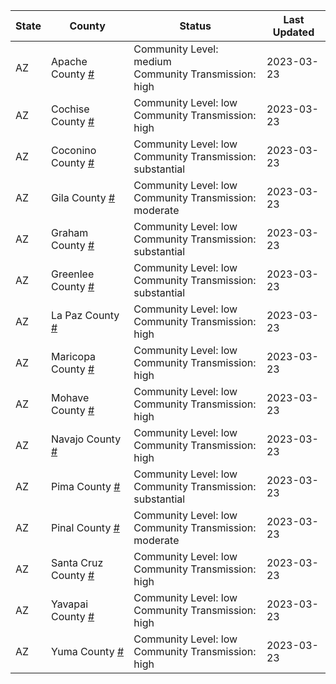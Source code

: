 State | County | Status | Last Updated
--- | --- | --- | --- 
AZ | Apache County <a href="#apache_county">#</a> | <a name="apache_county"></a>Community Level: medium<br/>Community Transmission: high | 2023-03-23
AZ | Cochise County <a href="#cochise_county">#</a> | <a name="cochise_county"></a>Community Level: low<br/>Community Transmission: high | 2023-03-23
AZ | Coconino County <a href="#coconino_county">#</a> | <a name="coconino_county"></a>Community Level: low<br/>Community Transmission: substantial | 2023-03-23
AZ | Gila County <a href="#gila_county">#</a> | <a name="gila_county"></a>Community Level: low<br/>Community Transmission: moderate | 2023-03-23
AZ | Graham County <a href="#graham_county">#</a> | <a name="graham_county"></a>Community Level: low<br/>Community Transmission: substantial | 2023-03-23
AZ | Greenlee County <a href="#greenlee_county">#</a> | <a name="greenlee_county"></a>Community Level: low<br/>Community Transmission: substantial | 2023-03-23
AZ | La Paz County <a href="#la_paz_county">#</a> | <a name="la_paz_county"></a>Community Level: low<br/>Community Transmission: high | 2023-03-23
AZ | Maricopa County <a href="#maricopa_county">#</a> | <a name="maricopa_county"></a>Community Level: low<br/>Community Transmission: high | 2023-03-23
AZ | Mohave County <a href="#mohave_county">#</a> | <a name="mohave_county"></a>Community Level: low<br/>Community Transmission: high | 2023-03-23
AZ | Navajo County <a href="#navajo_county">#</a> | <a name="navajo_county"></a>Community Level: low<br/>Community Transmission: high | 2023-03-23
AZ | Pima County <a href="#pima_county">#</a> | <a name="pima_county"></a>Community Level: low<br/>Community Transmission: substantial | 2023-03-23
AZ | Pinal County <a href="#pinal_county">#</a> | <a name="pinal_county"></a>Community Level: low<br/>Community Transmission: moderate | 2023-03-23
AZ | Santa Cruz County <a href="#santa_cruz_county">#</a> | <a name="santa_cruz_county"></a>Community Level: low<br/>Community Transmission: high | 2023-03-23
AZ | Yavapai County <a href="#yavapai_county">#</a> | <a name="yavapai_county"></a>Community Level: low<br/>Community Transmission: high | 2023-03-23
AZ | Yuma County <a href="#yuma_county">#</a> | <a name="yuma_county"></a>Community Level: low<br/>Community Transmission: high | 2023-03-23
